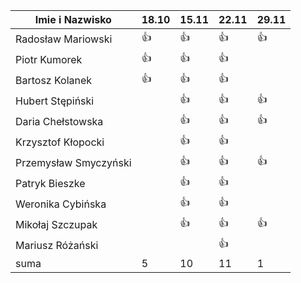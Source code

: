 Imie i Nazwisko  | 18.10 | 15.11 |22.11| 29.11 |
---------------- | ----- | ----- |-----| ----- |
Radosław Mariowski | :+1: | :+1: |:+1:| :+1:|
Piotr Kumorek	 | :+1:	| :+1: | :+1: | |
Bartosz Kolanek	 | :+1:	| :+1: |:+1:| |
Hubert Stępiński |      |:+1:| :+1:|:+1:|
Daria Chełstowska |        | :+1: |:+1:| :+1: |
Krzysztof Kłopocki |      | :+1: | :+1: | |
Przemysław Smyczyński |      | :+1: |:+1:| :+1: |
Patryk Bieszke |      | :+1: |:+1:| |
Weronika Cybińska |     | :+1: | :+1: | |
Mikołaj Szczupak  |     | :+1: | :+1: | :+1: |
Mariusz Różański |     |      | :+1: |  |
suma             | 5   | 10 | 11 | 1 |
